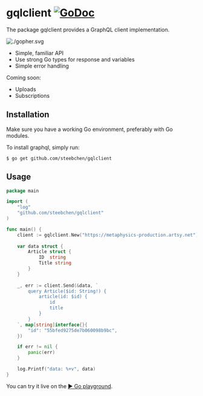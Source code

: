 # gqlclient [![GoDoc](https://godoc.org/github.com/steebchen/gqlclient?status.png)](http://godoc.org/github.com/steebchen/gqlclient)

The package gqlclient provides a GraphQL client implementation.

![./gopher.svg](https://github.com/MariaLetta/free-gophers-pack)

- Simple, familiar API
- Use strong Go types for response and variables
- Simple error handling

Coming soon:

- Uploads
- Subscriptions

## Installation

Make sure you have a working Go environment, preferably with Go modules.

To install graphql, simply run:

```
$ go get github.com/steebchen/gqlclient
```

## Usage

```go
package main

import (
	"log"
	"github.com/steebchen/gqlclient"
)

func main() {
	client := gqlclient.New("https://metaphysics-production.artsy.net")
	
	var data struct {
		Article struct {
			ID  string
			Title string
		}
	}
	
	_, err := client.Send(&data, `
		query Article($id: String!) {
			article(id: $id) {
				id
				title
			}
		}
	`, map[string]interface{}{
		"id": "55bfed9275de7b060098b9bc",
	})

	if err != nil {
		panic(err)
	}

	log.Printf("data: %+v", data)
}
```

You can try it live on the [▶ Go playground](https://play.golang.org/p/A6f_ez1oKxV). 
